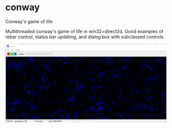 # conway

Conway's game of life

Multithreaded conway's game of life in win32+direct2d. Good examples of rebar control, status bar updating, and dialog box with subclassed controls.

![Alt text](/conway.png?raw=true "Conway's Game of Life")
